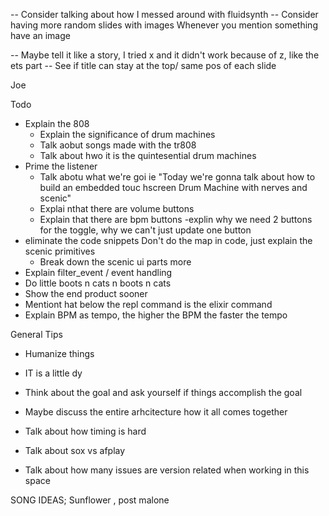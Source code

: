 
-- Consider talking about how I messed around with fluidsynth
-- Consider having more random slides with images
	Whenever you mention something have an image


-- Maybe tell it like a story, I tried x and it didn't work because of z, like the ets part
-- See if title can stay at the top/  same pos of each slide

Joe

Todo
- Explain the 808
	- Explain the significance of drum machines
	- Talk aobut songs made with the tr808
	- Talk about hwo it is the quintesential drum machines
- Prime the listener
	- Talk abotu what we're goi
	ie "Today we're gonna talk about how to build an embedded touc hscreen Drum Machine with nerves and scenic"
	- Explai nthat there are volume buttons
	- Explain that there are bpm buttons
-explin why we need 2 buttons for the toggle, why we can't just update one button
- eliminate the code snippets
	Don't do the map in code, just explain the scenic primitives
	- Break down the scenic ui parts more
- Explain filter_event / event handling
- Do little boots n cats n boots n cats
- Show the end product sooner
- Mentiont hat below the repl command is the elixir command
- Explain BPM as tempo, the higher the BPM the faster the tempo

General Tips
- Humanize things
- IT is a little dy
- Think about the goal and ask yourself if things accomplish the goal

- Maybe discuss the entire arhcitecture how it all comes together
- Talk about how timing is hard
- Talk about sox vs afplay
- Talk about how many issues are version related when working in this space


SONG IDEAS;
Sunflower , post malone

